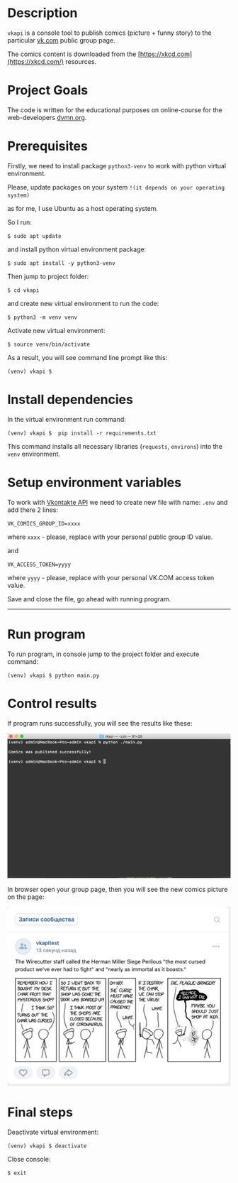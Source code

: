 # Description

`vkapi` is a console tool to publish comics (picture + funny story) to the particular [vk.com](https://vk.com) public group page. 

The comics content is downloaded from the [https://xkcd.com](https://xkcd.com/) resources.

# Project Goals

The code is written for the educational purposes on online-course for the web-developers [dvmn.org](https://dvmn.org/).

# Prerequisites

Firstly, we need to install package `python3-venv` to work with python virtual environment.

Please, update packages on your system `!(it depends on your operating system)`

as for me, I use Ubuntu as a host operating system. 

So I run:
```console
$ sudo apt update
```

and install python virtual environment package:
```console
$ sudo apt install -y python3-venv
```

Then jump to project folder:
```console
$ cd vkapi
```

and create new virtual environment to run the code:
```console
$ python3 -m venv venv
```

Activate new virtual environment:
```console
$ source venv/bin/activate
```

As a result, you will see command line prompt like this:
```console
(venv) vkapi $ 
```

# Install dependencies

In the virtual environment run command:

```console
(venv) vkapi $  pip install -r requirements.txt
```

This command installs all necessary libraries (`requests`, `environs`) into the `venv` environment.

# Setup environment variables

To work with [Vkontakte API](https://dev.vk.com/reference/) we need to create new file with name: `.env` and add there 2 lines:

```
VK_COMICS_GROUP_ID=xxxx
```

where `xxxx` - please, replace with your personal public group ID value.

and

```
VK_ACCESS_TOKEN=yyyy
```

where `yyyy` - please, replace with your personal VK.COM access token value.

Save and close the file, go ahead with running program.

---

# Run program 

To run program, in console jump to the project folder and execute command:

```console
(venv) vkapi $ python main.py
```

# Control results

If program runs successfully, you will see the results like these:

![Alt text](img/1.png?raw=true "vkapi")

In browser open your group page, then you will see the new comics picture on the page:

![Alt text](img/2.png?raw=true "comics picture")

# Final steps

Deactivate virtual environment:

```console
(venv) vkapi $ deactivate
```

Close console:
```console
$ exit
```